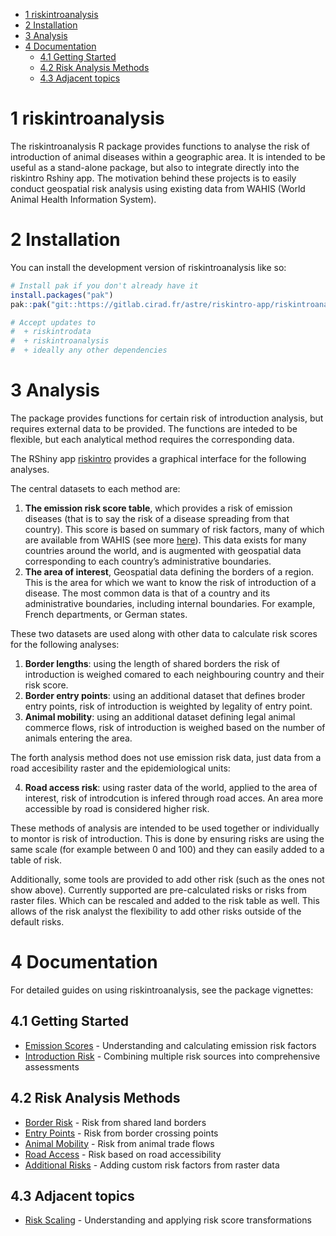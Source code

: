 
- [1 riskintroanalysis](#1-riskintroanalysis)
- [2 Installation](#2-installation)
- [3 Analysis](#3-analysis)
- [4 Documentation](#4-documentation)
  - [4.1 Getting Started](#41-getting-started)
  - [4.2 Risk Analysis Methods](#42-risk-analysis-methods)
  - [4.3 Adjacent topics](#43-adjacent-topics)

<!-- README.md is generated from README.Rmd. Please edit that file -->

# 1 riskintroanalysis

The riskintroanalysis R package provides functions to analyse the risk
of introduction of animal diseases within a geographic area. It is
intended to be useful as a stand-alone package, but also to integrate
directly into the riskintro Rshiny app. The motivation behind these
projects is to easily conduct geospatial risk analysis using existing
data from WAHIS (World Animal Health Information System).

# 2 Installation

You can install the development version of riskintroanalysis like so:

``` r
# Install pak if you don't already have it
install.packages("pak")
pak::pak("git::https://gitlab.cirad.fr/astre/riskintro-app/riskintroanalysis.git")

# Accept updates to 
#  + riskintrodata    
#  + riskintroanalysis
#  + ideally any other dependencies
```

# 3 Analysis

The package provides functions for certain risk of introduction
analysis, but requires external data to be provided. The functions are
inteded to be flexible, but each analytical method requires the
corresponding data.

The RShiny app [riskintro](https://github.com/ardata-fr/riskintro)
provides a graphical interface for the following analyses.

The central datasets to each method are:

1.  **The emission risk score table**, which provides a risk of emission
    diseases (that is to say the risk of a disease spreading from that
    country). This score is based on summary of risk factors, many of
    which are available from WAHIS (see more
    [here](insert%20link%20to%20riksintrodata%20package%20docs)). This
    data exists for many countries around the world, and is augmented
    with geospatial data corresponding to each country’s administrative
    boundaries.
2.  **The area of interest**, Geospatial data defining the borders of a
    region. This is the area for which we want to know the risk of
    introduction of a disease. The most common data is that of a country
    and its administrative boundaries, including internal boundaries.
    For example, French departments, or German states.

These two datasets are used along with other data to calculate risk
scores for the following analyses:

1.  **Border lengths**: using the length of shared borders the risk of
    introduction is weighed comared to each neighbouring country and
    their risk score.
2.  **Border entry points**: using an additional dataset that defines
    broder entry points, risk of introduction is weighted by legality of
    entry point.
3.  **Animal mobility**: using an additional dataset defining legal
    animal commerce flows, risk of introduction is weighed based on the
    number of animals entering the area.

The forth analysis method does not use emission risk data, just data
from a road accesibility raster and the epidemiological units:

4.  **Road access risk**: using raster data of the world, applied to the
    area of interest, risk of introdcution is infered through road
    acces. An area more accessible by road is considered higher risk.

These methods of analysis are intended to be used together or
individually to montor is risk of introduction. This is done by ensuring
risks are using the same scale (for example between 0 and 100) and they
can easily added to a table of risk.

Additionally, some tools are provided to add other risk (such as the
ones not show above). Currently supported are pre-calculated risks or
risks from raster files. Which can be rescaled and added to the risk
table as well. This allows of the risk analyst the flexibility to add
other risks outside of the default risks.

# 4 Documentation

For detailed guides on using riskintroanalysis, see the package
vignettes:

## 4.1 Getting Started

- [Emission
  Scores](https://astre.gitlab.cirad.fr/riskintro-app/riskintroanalysis/articles/emission-scores.html) -
  Understanding and calculating emission risk factors
- [Introduction
  Risk](https://astre.gitlab.cirad.fr/riskintro-app/riskintroanalysis/articles/introduction-risk.html) -
  Combining multiple risk sources into comprehensive assessments

## 4.2 Risk Analysis Methods

- [Border
  Risk](https://astre.gitlab.cirad.fr/riskintro-app/riskintroanalysis/articles/border-risk-analysis.html) -
  Risk from shared land borders
- [Entry
  Points](https://astre.gitlab.cirad.fr/riskintro-app/riskintroanalysis/articles/entry-points-analysis.html) -
  Risk from border crossing points
- [Animal
  Mobility](https://astre.gitlab.cirad.fr/riskintro-app/riskintroanalysis/articles/animal-mobility-analysis.html) -
  Risk from animal trade flows
- [Road
  Access](https://astre.gitlab.cirad.fr/riskintro-app/riskintroanalysis/articles/road-access-analysis.html) -
  Risk based on road accessibility
- [Additional
  Risks](https://astre.gitlab.cirad.fr/riskintro-app/riskintroanalysis/articles/additional-risks.html) -
  Adding custom risk factors from raster data

## 4.3 Adjacent topics

- [Risk
  Scaling](https://astre.gitlab.cirad.fr/riskintro-app/riskintroanalysis/articles/risk-scaling.html) -
  Understanding and applying risk score transformations

